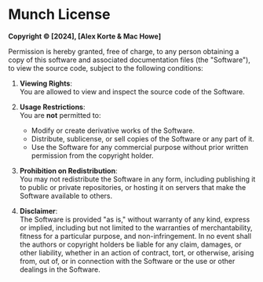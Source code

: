 # Munch License

**Copyright © [2024], [Alex Korte & Mac Howe]**

Permission is hereby granted, free of charge, to any person obtaining a copy of this software and associated documentation files (the "Software"), to view the source code, subject to the following conditions:

1. **Viewing Rights**:  
   You are allowed to view and inspect the source code of the Software.

2. **Usage Restrictions**:  
   You are **not** permitted to:
   - Modify or create derivative works of the Software.
   - Distribute, sublicense, or sell copies of the Software or any part of it.
   - Use the Software for any commercial purpose without prior written permission from the copyright holder.

3. **Prohibition on Redistribution**:  
   You may not redistribute the Software in any form, including publishing it to public or private repositories, or hosting it on servers that make the Software available to others.

4. **Disclaimer**:  
   The Software is provided "as is," without warranty of any kind, express or implied, including but not limited to the warranties of merchantability, fitness for a particular purpose, and non-infringement. In no event shall the authors or copyright holders be liable for any claim, damages, or other liability, whether in an action of contract, tort, or otherwise, arising from, out of, or in connection with the Software or the use or other dealings in the Software.